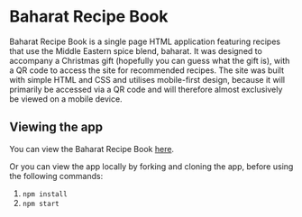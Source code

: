 # Baharat Recipe Book

Baharat Recipe Book is a single page HTML application featuring recipes that use the Middle Eastern spice blend, baharat. It was designed to accompany a Christmas gift (hopefully you can guess what the gift is), with a QR code to access the site for recommended recipes. The site was built with simple HTML and CSS and utilises mobile-first design, because it will primarily be accessed via a QR code and will therefore almost exclusively be viewed on a mobile device.

## Viewing the app

You can view the Baharat Recipe Book [here](https://jasminemcmanus.github.io/baharat-recipe-book/).

Or you can view the app locally by forking and cloning the app, before using the following commands:

1. `npm install`
2. `npm start`
